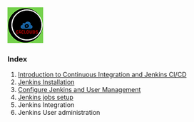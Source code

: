 <img src="images/c4logo.png">

### Index
  1. [Introduction to Continuous Integration and Jenkins CI/CD](https://github.com/submah/jenkins-tutorial/blob/master/docs/Introduction-to-Continuous-Integration-and-Jenkins-CI-CD.md)
  2. [Jenkins Installation](https://github.com/submah/jenkins-tutorial/blob/master/docs/Jenkins-Installation.md)
  3. [Configure Jenkins and User Management](https://github.com/submah/jenkins-tutorial/blob/master/docs/Configure-Jenkins-and-User-Management.md)
  4. [Jenkins jobs setup](https://github.com/submah/jenkins-tutorial/blob/master/docs/Jenkins-jobs-setup.md)
  5. Jenkins Integration
  6. Jenkins User administration


